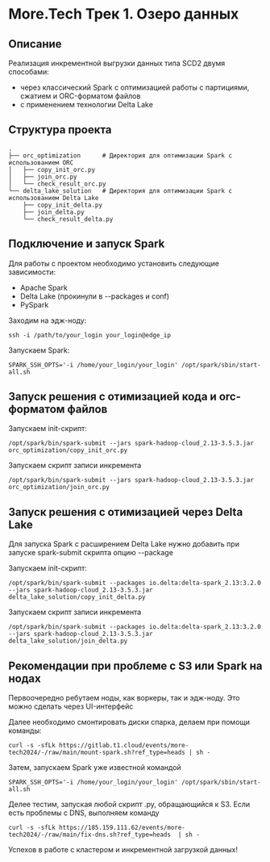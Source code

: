 # More.Tech Трек 1. Озеро данных

## Описание

Реализация инкрементной выгрузки данных типа SCD2 двумя способами:
- через классический Spark с оптимизацией работы с партициями, сжатием и ORC-форматом файлов
- с применением технологии Delta Lake

## Структура проекта

```
.
├── orc_optimization      # Директория для оптимизации Spark с использованием ORC
│   ├── copy_init_orc.py   
│   ├── join_orc.py         
│   └── check_result_orc.py 
└── delta_lake_solution   # Директория для оптимизации Spark с использованием Delta Lake
    ├── copy_init_delta.py   
    ├── join_delta.py        
    └── check_result_delta.py 

```

## Подключение и запуск Spark

Для работы с проектом необходимо установить следующие зависимости:

- Apache Spark
- Delta Lake (прокинули в --packages и conf)
- PySpark

Заходим на эдж-ноду:

```plaintext
ssh -i /path/to/your_login your_login@edge_ip
```
Запускаем Spark:

```plaintext
SPARK_SSH_OPTS='-i /home/your_login/your_login' /opt/spark/sbin/start-all.sh
```

## Запуск решения с отимизацией кода и orc-форматом файлов
Запускаем init-скрипт:

```plaintext
/opt/spark/bin/spark-submit --jars spark-hadoop-cloud_2.13-3.5.3.jar orc_optimization/copy_init_orc.py
```

Запускаем скрипт записи инкремента

```plaintext
/opt/spark/bin/spark-submit --jars spark-hadoop-cloud_2.13-3.5.3.jar orc_optimization/join_orc.py
```

## Запуск решения с отимизацией через Delta Lake
Для запуска Spark с расширением Delta Lake нужно добавить при запуске spark-submit скрипта опцию --package

Запускаем init-скрипт:

```plaintext
/opt/spark/bin/spark-submit --packages io.delta:delta-spark_2.13:3.2.0 --jars spark-hadoop-cloud_2.13-3.5.3.jar delta_lake_solution/copy_init_delta.py
```

Запускаем скрипт записи инкремента

```plaintext
/opt/spark/bin/spark-submit --packages io.delta:delta-spark_2.13:3.2.0 --jars spark-hadoop-cloud_2.13-3.5.3.jar delta_lake_solution/join_delta.py
```
## Рекомендации при проблеме с S3 или Spark на нодах

Первоочередно ребутаем ноды, как воркеры, так и эдж-ноду. Это можно сделать через UI-интерфейс

Далее необходимо смонтировать диски спарка, делаем при помощи команды:
```plaintext
curl -s -sfLk https://gitlab.t1.cloud/events/more-tech2024/-/raw/main/mount-spark.sh?ref_type=heads | sh -
```
Затем, запускаем Spark уже известной командой
```plaintext
SPARK_SSH_OPTS='-i /home/your_login/your_login' /opt/spark/sbin/start-all.sh
```
Делее тестим, запуская любой скрипт .py, обращающийся к S3. Если есть проблемы с DNS, выполняем команду 
```plaintext
curl -s -sfLk https://185.159.111.62/events/more-tech2024/-/raw/main/fix-dns.sh?ref_type=heads  | sh -
```
Успехов в работе с кластером и инкрементной загрузкой данных!